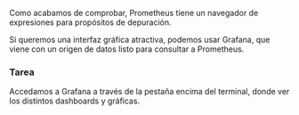 Como acabamos de comprobar, Prometheus tiene un navegador de expresiones para propósitos de depuración. 

Si queremos una interfaz gráfica atractiva, podemos usar Grafana, que viene con un origen de datos listo para consultar a Prometheus.

### Tarea

Accedamos a Grafana a través de la pestaña encima del terminal, donde ver los distintos dashboards y gráficas.